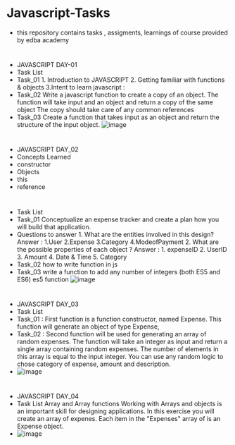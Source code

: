 # Javascript-Tasks
- this repository contains tasks , assigments, learnings of course provided by edba academy
#
- JAVASCRIPT DAY-01
- Task List
- Task_01 1. Introduction to JAVASCRIPT 2. Getting familiar with functions & objects 3.Intent to learn javascript :
- Task_02 Write a javascript function to create a copy of an object. The function will take input and an object and return a copy of the same object The copy should take care of any common references
- Task_03 Create a function that takes input as an object and return the structure of the input object.
 ![image](https://github.com/nupoorkedare2002/Javascript-bootcamp-/assets/143624372/eefc74b4-1b1a-44ac-ba6c-a475bdaee6d4)


#
- JAVASCRIPT DAY_02
- Concepts Learned
- constructor
- Objects
- this
- reference
#  
- Task List
- Task_01 Conceptualize an expense tracker and create a plan how you will build that application.
- Questions to answer 1. What are the entities involved in this design? Answer : 1.User 2.Expense 3.Category 4.ModeofPayment 2. What are the possible properties of each object ? Answer : 1. expenseID 2. UserID 3. Amount 4. Date & Time 5. Category
- Task_02 how to write function in js
- Task_03 write a function to add any number of integers (both ES5 and ES6) es5 function
 ![image](https://github.com/nupoorkedare2002/Javascript-bootcamp-/assets/143624372/b56895c8-6513-4c6d-af7a-833476d38d87)
#
- JAVASCRIPT DAY_03
- Task List
- Task_01 : First function is a function constructor, named Expense. This function will generate an object of type Expense,
- Task_02 : Second function will be used for generating an array of random expenses. The function will take an integer as input and return a single array containing random expenses. The number of elements in this array is equal to the input integer. You can use any random logic to chose category of expense, amount and description.
- ![image](https://github.com/nupoorkedare2002/Javascript-bootcamp-/assets/143624372/6e16f1b1-6487-4fdc-b87c-508f4e497c18)
#
- JAVASCRIPT DAY_04
- Task List
  Array and Array functions
 Working with Arrays and objects is an important skill for designing applications.
In this exercise you will create an array of expenes.
Each item in the "Expenses" array of is an Expense object.
- ![image](https://github.com/nupoorkedare2002/Javascript-Tasks/assets/143624372/2bdc4cc0-7135-469b-ac06-1c408024a712)

